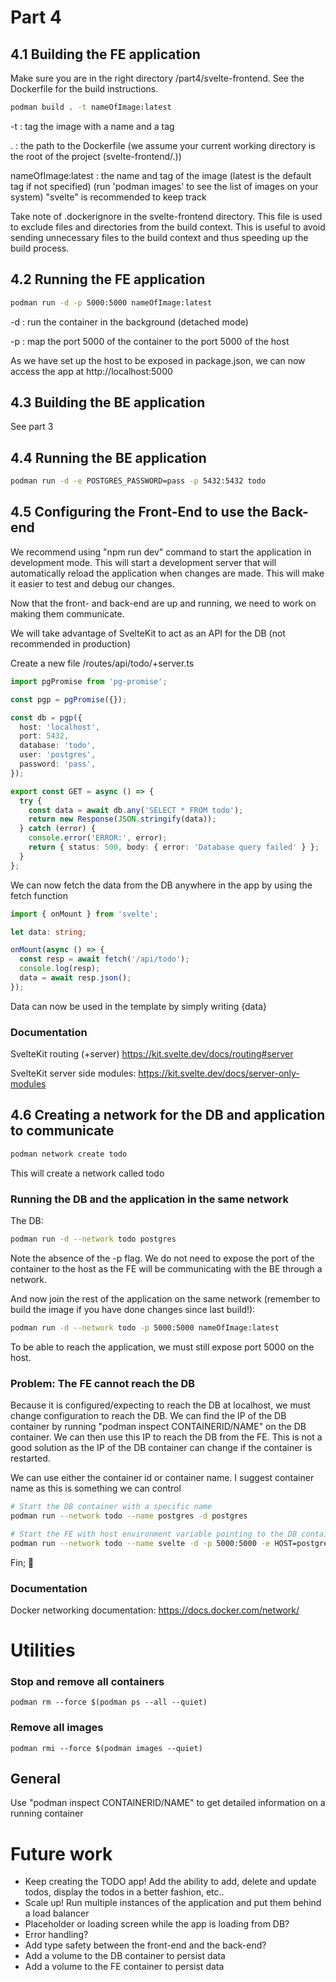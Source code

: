 # Part 4

## 4.1 Building the FE application

Make sure you are in the right directory /part4/svelte-frontend. See the Dockerfile for the build instructions.

```bash
podman build . -t nameOfImage:latest
```

-t : tag the image with a name and a tag

. : the path to the Dockerfile (we assume your current working directory is the root of the project (svelte-frontend/.))

nameOfImage:latest : the name and tag of the image (latest is the default tag if not specified) (run 'podman images' to see the list of images on your system)
"svelte" is recommended to keep track

Take note of .dockerignore in the svelte-frontend directory. This file is used to exclude files and directories from the build context. This is useful to avoid sending unnecessary files to the build context and thus speeding up the build process.

## 4.2 Running the FE application

```bash
podman run -d -p 5000:5000 nameOfImage:latest
```

-d : run the container in the background (detached mode)

-p : map the port 5000 of the container to the port 5000 of the host

As we have set up the host to be exposed in package.json, we can now access the app at http://localhost:5000

## 4.3 Building the BE application

See part 3

## 4.4 Running the BE application

```bash
podman run -d -e POSTGRES_PASSWORD=pass -p 5432:5432 todo
```

## 4.5 Configuring the Front-End to use the Back-end

We recommend using "npm run dev" command to start the application in development mode. This will start a development server that will automatically reload the application when changes are made. This will make it easier to test and debug our changes.

Now that the front- and back-end are up and running, we need to work on making them communicate.

We will take advantage of SvelteKit to act as an API for the DB (not recommended in production)

Create a new file /routes/api/todo/+server.ts

```typescript
import pgPromise from 'pg-promise';

const pgp = pgPromise({});

const db = pgp({
  host: 'localhost',
  port: 5432,
  database: 'todo',
  user: 'postgres',
  password: 'pass',
});

export const GET = async () => {
  try {
    const data = await db.any('SELECT * FROM todo');
    return new Response(JSON.stringify(data));
  } catch (error) {
    console.error('ERROR:', error);
    return { status: 500, body: { error: 'Database query failed' } };
  }
};
```

We can now fetch the data from the DB anywhere in the app by using the fetch function

```typescript
import { onMount } from 'svelte';

let data: string;

onMount(async () => {
  const resp = await fetch('/api/todo');
  console.log(resp);
  data = await resp.json();
});
```

Data can now be used in the template by simply writing {data}

### Documentation

SvelteKit routing (+server) https://kit.svelte.dev/docs/routing#server

SvelteKit server side modules: https://kit.svelte.dev/docs/server-only-modules

## 4.6 Creating a network for the DB and application to communicate

```bash
podman network create todo
```

This will create a network called todo

### Running the DB and the application in the same network

The DB:

```bash
podman run -d --network todo postgres
```

Note the absence of the -p flag. We do not need to expose the port of the container to the host as the FE will be communicating with the BE through a network.

And now join the rest of the application on the same network (remember to build the image if you have done changes since last build!):

```bash
podman run -d --network todo -p 5000:5000 nameOfImage:latest
```

To be able to reach the application, we must still expose port 5000 on the host.

### Problem: The FE cannot reach the DB

Because it is configured/expecting to reach the DB at localhost, we must change configuration to reach the DB. We can find the IP of the DB container by running "podman inspect CONTAINERID/NAME" on the DB container. We can then use this IP to reach the DB from the FE. This is not a good solution as the IP of the DB container can change if the container is restarted.

We can use either the container id or container name. I suggest container name as this is something we can control

```bash
# Start the DB container with a specific name
podman run --network todo --name postgres -d postgres

# Start the FE with host environment variable pointing to the DB container
podman run --network todo --name svelte -d -p 5000:5000 -e HOST=postgres svelte
```

Fin; 🥳

### Documentation

Docker networking documentation: https://docs.docker.com/network/

# Utilities

### Stop and remove all containers

`podman rm --force $(podman ps --all --quiet)`

### Remove all images

`podman rmi --force $(podman images --quiet)`

## General

Use "podman inspect CONTAINERID/NAME" to get detailed information on a running container

# Future work

- Keep creating the TODO app! Add the ability to add, delete and update todos, display the todos in a better fashion, etc..
- Scale up! Run multiple instances of the application and put them behind a load balancer
- Placeholder or loading screen while the app is loading from DB?
- Error handling?
- Add type safety between the front-end and the back-end?
- Add a volume to the DB container to persist data
- Add a volume to the FE container to persist data
